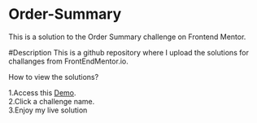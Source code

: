# Order-Summary
This is a solution to the Order Summary challenge on Frontend Mentor.

#Description
This is a github repository where I upload the solutions for challanges from FrontEndMentor.io.

How to view the solutions?

1.Access this [Demo](https://praveshnexus.github.io/Order-Summary/).  
2.Click a challenge name.  
3.Enjoy my live solution
